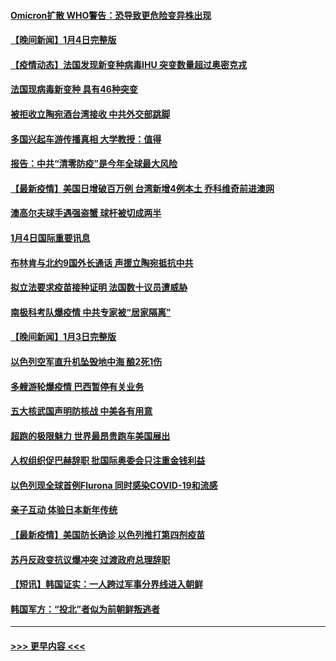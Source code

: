 #### [Omicron扩散 WHO警告：恐导致更危险变异株出现](../pages/prog202/a103312998.md?t=01051300) 
#### [【晚间新闻】1月4日完整版](../pages/prog202/a103312962.md?t=01051300) 
#### [【疫情动态】法国发现新变种病毒IHU 突变数量超过奥密克戎](../pages/prog202/a103312809.md?t=01051300) 
#### [法国现病毒新变种 具有46种突变](../pages/prog202/a103312896.md?t=01051300) 
#### [被拒收立陶宛酒台湾接收 中共外交部跳脚](../pages/prog202/a103312771.md?t=01051300) 
#### [多国兴起车游传播真相 大学教授：值得](../pages/prog202/a103312759.md?t=01051300) 
#### [报告：中共“清零防疫”是今年全球最大风险](../pages/prog202/a103312694.md?t=01051300) 
#### [【最新疫情】美国日增破百万例 台湾新增4例本土 乔科维奇前进澳网](../pages/prog202/a103312562.md?t=01051300) 
#### [澳高尔夫球手遇强盗蟹 球杆被切成两半](../pages/prog202/a103312407.md?t=01051300) 
#### [1月4日国际重要讯息](../pages/prog202/a103312322.md?t=01051300) 
#### [布林肯与北约9国外长通话 声援立陶宛抵抗中共](../pages/prog202/a103312206.md?t=01051300) 
#### [拟立法要求疫苗接种证明 法国数十议员遭威胁](../pages/prog202/a103312188.md?t=01051300) 
#### [南极科考队爆疫情 中共专家被“居家隔离”](../pages/prog202/a103312069.md?t=01051300) 
#### [【晚间新闻】1月3日完整版](../pages/prog202/a103312038.md?t=01051300) 
#### [以色列空军直升机坠毁地中海 酿2死1伤](../pages/prog202/a103312082.md?t=01051300) 
#### [多艘游轮爆疫情 巴西暂停有关业务](../pages/prog202/a103312019.md?t=01051300) 
#### [五大核武国声明防核战 中美各有用意](../pages/prog202/a103311855.md?t=01051300) 
#### [超跑的极限魅力 世界最昂贵跑车美国展出](../pages/prog202/a103311804.md?t=01051300) 
#### [人权组织促巴赫辞职 批国际奥委会只注重金钱利益](../pages/prog202/a103311911.md?t=01051300) 
#### [以色列现全球首例Flurona 同时感染COVID-19和流感](../pages/prog202/a103311736.md?t=01051300) 
#### [亲子互动 体验日本新年传统](../pages/prog202/a103311535.md?t=01051300) 
#### [【最新疫情】美国防长确诊 以色列推打第四剂疫苗](../pages/prog202/a103311652.md?t=01051300) 
#### [苏丹反政变抗议爆冲突 过渡政府总理辞职](../pages/prog202/a103311612.md?t=01051300) 
#### [【短讯】韩国证实：一人跨过军事分界线进入朝鲜](../pages/prog202/a103311621.md?t=01051300) 
#### [韩国军方：“投北”者似为前朝鲜叛逃者](../pages/prog202/a103311417.md?t=01051300) 

----
#### [ >>> 更早内容 <<< ](../indexes/prog202-earlier.md)
